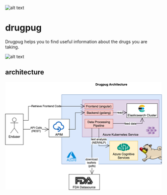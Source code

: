 ![alt text](https://github.com/drugpug/drugpug/blob/main/drugplug.png)
# drugpug
Drugpug helps you to find useful information about the drugs you are taking.

![alt text](https://github.com/drugpug/drugpug/blob/main/screen.png)

## architecture
![alt text](https://github.com/aymenfurter/drugpug/blob/main/architecture.png)

